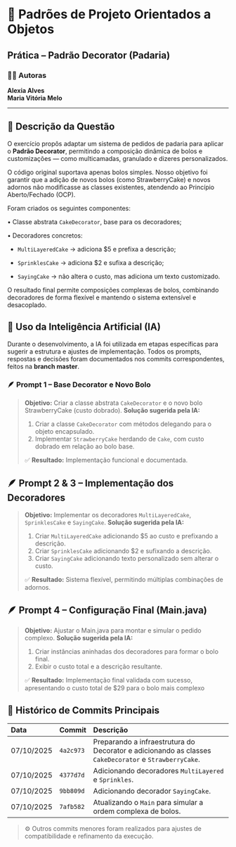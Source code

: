 # 🧩 Padrões de Projeto Orientados a Objetos
## Prática – Padrão Decorator (Padaria)

### 👩‍💻 Autoras
**Alexia Alves**   
**Maria Vitória Melo**

---

## 📘 Descrição da Questão

O exercício propôs adaptar um sistema de pedidos de padaria para aplicar o **Padrão Decorator**, permitindo a composição dinâmica de bolos e customizações — como multicamadas, granulado e dizeres personalizados.

O código original suportava apenas bolos simples. Nosso objetivo foi garantir que a adição de novos bolos (como StrawberryCake) e novos adornos não modificasse as classes existentes, atendendo ao Princípio Aberto/Fechado (OCP).

Foram criados os seguintes componentes:

• Classe abstrata `CakeDecorator`, base para os decoradores;

• Decoradores concretos:

  - `MultiLayeredCake` → adiciona $5 e prefixa a descrição;

  - `SprinklesCake` → adiciona $2 e sufixa a descrição;

  - `SayingCake` → não altera o custo, mas adiciona um texto customizado.

O resultado final permite composições complexas de bolos, combinando decoradores de forma flexível e mantendo o sistema extensível e desacoplado.

## 🧠 Uso da Inteligência Artificial (IA)

Durante o desenvolvimento, a IA foi utilizada em etapas específicas para sugerir a estrutura e ajustes de implementação.
Todos os prompts, respostas e decisões foram documentados nos commits correspondentes, feitos na **branch master**.

### 🪶 Prompt 1 – Base Decorator e Novo Bolo

> **Objetivo:** Criar a classe abstrata `CakeDecorator` e o novo bolo StrawberryCake (custo dobrado).
> **Solução sugerida pela IA:**
> 1. Criar a classe `CakeDecorator` com métodos delegando para o objeto encapsulado.
> 2. Implementar `StrawberryCake` herdando de `Cake`, com custo dobrado em relação ao bolo base.
>  
> ✅ **Resultado:** Implementação funcional e documentada.

## 🪶 Prompt 2 & 3 – Implementação dos Decoradores

> **Objetivo:** Implementar os decoradores `MultiLayeredCake`, `SprinklesCake` e `SayingCake`.
> **Solução sugerida pela IA:**
> 1. Criar `MultiLayeredCake` adicionando $5 ao custo e prefixando a descrição.
> 2. Criar `SprinklesCake` adicionando $2 e sufixando a descrição.
> 3. Criar `SayingCake` adicionando texto personalizado sem alterar o custo.
>  
> ✅ **Resultado:** Sistema flexível, permitindo múltiplas combinações de adornos.

## 🪶 Prompt 4 – Configuração Final (Main.java)

> **Objetivo:** Ajustar o Main.java para montar e simular o pedido complexo.
> **Solução sugerida pela IA:**
> 1. Criar instâncias aninhadas dos decoradores para formar o bolo final.
> 2. Exibir o custo total e a descrição resultante.
>  
> ✅ **Resultado:** Implementação final validada com sucesso, apresentando o custo total de $29 para o bolo mais complexo

## 🧩 Histórico de Commits Principais 

| Data       | Commit    | Descrição                                                                                             |
| :--------  | :---------| :---------------------------------------------------------------------------------------------------- |
| 07/10/2025 | `4a2c973` | Preparando a infraestrutura do Decorator e adicionando as classes `CakeDecorator` e `StrawberryCake`. |
| 07/10/2025 | `4377d7d` | Adicionando decoradores `MultiLayered` e `Sprinkles`.                                                 |
| 07/10/2025 | `9bb809d` | Adicionando decorador `SayingCake`.                                                                   |
| 07/10/2025 | `7afb582` | Atualizando o `Main` para simular a ordem complexa de bolos.                                          |

> ⚙️ Outros commits menores foram realizados para ajustes de compatibilidade e refinamento da execução.
